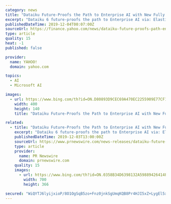 ```yaml
---
category: news
title: "Dataiku Future-Proofs the Path to Enterprise AI with New Fully Managed Kubernetes Cluster Capabilities and White Box AI"
excerpt: "Dataiku 6 future-proofs the path to Enterprise AI via: Elasticity: Dataiku 6 enables users to easily spin up and manage Kubernetes clusters (on AWS, Azure, or GCP) from inside the Dataiku platform ... With features like custom model plugins for visual machine learning and custom charts, coders can now create and share beautiful visuals and ..."
publishedDateTime: 2019-12-04T00:07:00Z
sourceUrl: https://finance.yahoo.com/news/dataiku-future-proofs-path-enterprise-140000658.html
type: article
quality: 15
heat: -1
published: false

provider:
  name: YAHOO!
  domain: yahoo.com

topics:
  - AI
  - Microsoft AI

images:
  - url: https://www.bing.com/th?id=ON.D80893D9CEC69A470EC2255909E77CF1
    width: 400
    height: 140
    title: "Dataiku Future-Proofs the Path to Enterprise AI with New Fully Managed Kubernetes Cluster Capabilities and White Box AI"

related:
  - title: "Dataiku Future-Proofs the Path to Enterprise AI with New Fully Managed Kubernetes Cluster Capabilities and White Box AI"
    excerpt: "Dataiku 6 future-proofs the path to Enterprise AI via: Elasticity: Dataiku 6 enables users to easily spin up and manage Kubernetes clusters (on AWS, Azure, or GCP) from inside the Dataiku platform. This means that non-admin users can now quickly spin up Kubernetes clusters for optimized execution of Spark or in-memory jobs. Admins can also ..."
    publishedDateTime: 2019-12-03T13:00:00Z
    sourceUrl: https://www.prnewswire.com/news-releases/dataiku-future-proofs-the-path-to-enterprise-ai-with-new-fully-managed-kubernetes-cluster-capabilities-and-white-box-ai-300968189.html
    type: article
    provider:
      name: PR Newswire
      domain: prnewswire.com
    quality: 15
    images:
      - url: https://www.bing.com/th?id=ON.0358B34D6398132A59889426414F3791
        width: 700
        height: 366

secured: "WiQYTJ6lyijxioP/8O1OgSqB5zo+Fnz0jnkSgUmqKQB8Pr4HJI5xZ+LygEl5x0BQc0DsdC8bBs4jyhcXB8wQK5dri4jbJcdqNebkGbXjGTClMYYbhwcfJlt8rV+XLEI6N277oT0MNhs4Ks1DA+5xPg2IT/rIOEf/vFiE4Qfde4akRHR/dZMPfs/+D+R1QnHRojbz0bYQxcimGYuwDbVz8ax5oPd+YEc1OtKh/jufys6v9sHGW7cVCBQAYfbhtqzzBiB23vPhPemfqSq80PrJ2A==;S+UvU35ciSIje7qAZRr7ug=="
---
```


